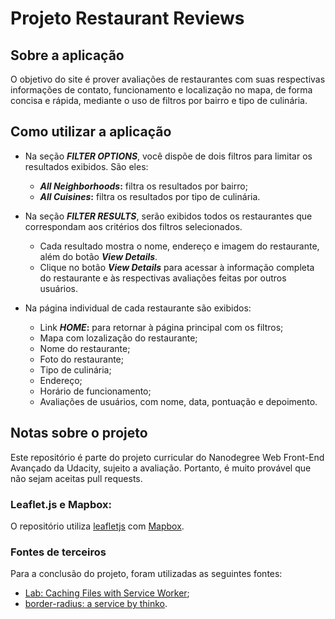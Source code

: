 # Projeto Restaurant Reviews

## Sobre a aplicação

O objetivo do site é prover avaliações de restaurantes com suas respectivas informações de contato, funcionamento e localização no mapa, de forma concisa e rápida, mediante o uso de filtros por bairro e tipo de culinária.

## Como utilizar a aplicação

- Na seção **_FILTER OPTIONS_**, você dispõe de dois filtros para limitar os resultados exibidos. São eles:
  - **_All Neighborhoods_:** filtra os resultados por bairro;
  - **_All Cuisines_:** filtra os resultados por tipo de culinária.


- Na seção **_FILTER RESULTS_**, serão exibidos todos os restaurantes que correspondam aos critérios dos filtros selecionados.
  - Cada resultado mostra o nome, endereço e imagem do restaurante, além do botão **_View Details_**.
  - Clique no botão **_View Details_** para acessar à informação completa do restaurante e às respectivas avaliações feitas por outros usuários.


- Na página individual de cada restaurante são exibidos:
  - Link **_HOME_:** para retornar à página principal com os filtros;
  - Mapa com lozalização do restaurante;
  - Nome do restaurante;
  - Foto do restaurante;
  - Tipo de culinária;
  - Endereço;
  - Horário de funcionamento;
  - Avaliações de usuários, com nome, data, pontuação e depoimento.
  

## Notas sobre o projeto
Este repositório é parte do projeto curricular do Nanodegree Web Front-End Avançado da Udacity, sujeito a avaliação.
Portanto, é muito provável que não sejam aceitas pull requests.

### Leaflet.js e Mapbox:
O repositório utiliza [leafletjs](https://leafletjs.com/) com [Mapbox](https://www.mapbox.com/).

### Fontes de terceiros
Para a conclusão do projeto, foram utilizadas as seguintes fontes:
- [Lab: Caching Files with Service Worker](https://developers.google.com/web/ilt/pwa/lab-caching-files-with-service-worker);
- [border-radius: a service by thinko](https://border-radius.com/).